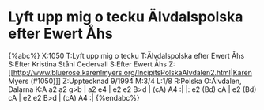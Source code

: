 # Lyft upp mig o tecku Älvdalspolska efter Ewert Åhs

{%abc%}
X:1050
T:Lyft upp mig o tecku
T:Älvdalspolska efter Ewert Åhs
S:Efter Kristina Ståhl Cedervall
S:Efter Ewert Åhs
Z:[[http://www.bluerose.karenlmyers.org/IncipitsPolskaAlvdalen2.html|Karen Myers (#1050)]]
Z:Upptecknad 9/1994
M:3/4
L:1/8
R:Polska
O:Älvdalen, Dalarna
K:A
a2 a2 g>b | a2 e4 | e2 e2 B>d | (cA) A4 :|
|: e2 (Bd) cA | e2 (Bd) cA | e2 e2 B>d | (cA) A4 :|
{%endabc%}


